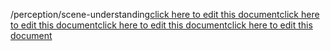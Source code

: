 /perception/scene-understanding<a href="https://github.com/BotParty/homelab_status_page/blob/main/perception/scene-understanding">click here to edit this document</a><a href="https://github.com/BotParty/homelab_status_page/blob/main/perception/scene-understanding">click here to edit this document</a><a href="https://github.com/BotParty/homelab_status_page/blob/main/src//perception/scene-understanding">click here to edit this document</a><a href="https://github.com/BotParty/homelab_status_page/blob/main/src//perception/scene-understanding">click here to edit this document</a>